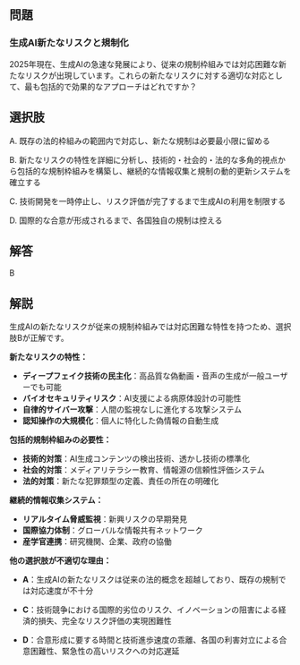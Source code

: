 ## 問題
### 生成AI新たなリスクと規制化
2025年現在、生成AIの急速な発展により、従来の規制枠組みでは対応困難な新たなリスクが出現しています。これらの新たなリスクに対する適切な対応として、最も包括的で効果的なアプローチはどれですか？

## 選択肢
A. 既存の法的枠組みの範囲内で対応し、新たな規制は必要最小限に留める

B. 新たなリスクの特性を詳細に分析し、技術的・社会的・法的な多角的視点から包括的な規制枠組みを構築し、継続的な情報収集と規制の動的更新システムを確立する

C. 技術開発を一時停止し、リスク評価が完了するまで生成AIの利用を制限する

D. 国際的な合意が形成されるまで、各国独自の規制は控える

## 解答
B

## 解説
生成AIの新たなリスクが従来の規制枠組みでは対応困難な特性を持つため、選択肢Bが正解です。

**新たなリスクの特性：**
- **ディープフェイク技術の民主化**：高品質な偽動画・音声の生成が一般ユーザーでも可能
- **バイオセキュリティリスク**：AI支援による病原体設計の可能性
- **自律的サイバー攻撃**：人間の監視なしに進化する攻撃システム
- **認知操作の大規模化**：個人に特化した偽情報の自動生成

**包括的規制枠組みの必要性：**
- **技術的対策**：AI生成コンテンツの検出技術、透かし技術の標準化
- **社会的対策**：メディアリテラシー教育、情報源の信頼性評価システム
- **法的対策**：新たな犯罪類型の定義、責任の所在の明確化

**継続的情報収集システム：**
- **リアルタイム脅威監視**：新興リスクの早期発見
- **国際協力体制**：グローバルな情報共有ネットワーク
- **産学官連携**：研究機関、企業、政府の協働

**他の選択肢が不適切な理由：**

- **A**：生成AIの新たなリスクは従来の法的概念を超越しており、既存の規制では対応速度が不十分

- **C**：技術競争における国際的劣位のリスク、イノベーションの阻害による経済的損失、完全なリスク評価の実現困難性

- **D**：合意形成に要する時間と技術進歩速度の乖離、各国の利害対立による合意困難性、緊急性の高いリスクへの対応遅延 